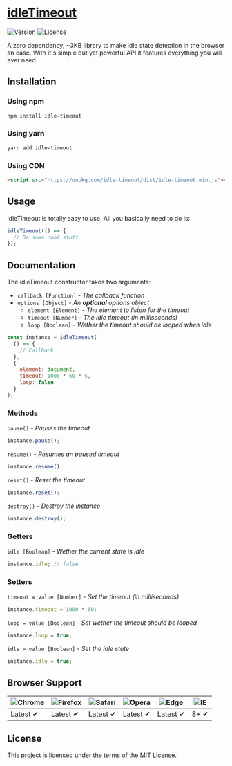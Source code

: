 # [idleTimeout](https://github.com/jackmu95/idle-timeout/)

[![Version](https://img.shields.io/npm/v/idle-timeout.svg)](https://www.npmjs.com/package/idle-timeout/)
[![License](https://img.shields.io/npm/l/idle-timeout.svg)](https://www.npmjs.com/package/idle-timeout/)

A zero dependency, ~3KB library to make idle state detection in the browser an ease. With it's simple but yet powerful API it features everything you will ever need.


## Installation

### Using npm
```bash
npm install idle-timeout
```

### Using yarn
```bash
yarn add idle-timeout
```

### Using CDN
```html
<script src="https://unpkg.com/idle-timeout/dist/idle-timeout.min.js"></script>
```


## Usage
idleTimeout is totally easy to use. All you basically need to do is:
```javascript
idleTimeout(() => {
  // Do some cool stuff
});
```


## Documentation
The idleTimeout constructor takes two arguments:
  * `callback [Function]` - _The callback function_
  * `options [Object]` - _An **optional** options object_
    * `element [Element]` - _The element to listen for the timeout_
    * `timeout [Number]` - _The idle timeout (in milliseconds)_
    * `loop [Boolean]` - _Wether the timeout should be looped when idle_

```javascript
const instance = idleTimeout(
  () => {
    // Callback
  },
  {
    element: document,
    timeout: 1000 * 60 * 5,
    loop: false
  }
);
```

### Methods
`pause()` - _Pauses the timeout_
```javascript
instance.pause();
```

`resume()` - _Resumes an paused timeout_
```javascript
instance.resume();
```

`reset()` - _Reset the timeout_
```javascript
instance.reset();
```

`destroy()` - _Destroy the instance_
```javascript
instance.destroy();
```

### Getters
`idle [Boolean]` - _Wether the current state is idle_
```javascript
instance.idle; // false
```

### Setters
`timeout = value [Number]` - _Set the timeout (in milliseconds)_
```javascript
instance.timeout = 1000 * 60;
```

`loop = value [Boolean]` - _Set wether the timeout should be looped_
```javascript
instance.loop = true;
```

`idle = value [Boolean]` - _Set the idle state_
```javascript
instance.idle = true;
```


## Browser Support

![Chrome](https://raw.github.com/alrra/browser-logos/master/src/chrome/chrome_48x48.png) | ![Firefox](https://raw.github.com/alrra/browser-logos/master/src/firefox/firefox_48x48.png) | ![Safari](https://raw.github.com/alrra/browser-logos/master/src/safari/safari_48x48.png) | ![Opera](https://raw.github.com/alrra/browser-logos/master/src/opera/opera_48x48.png) | ![Edge](https://raw.github.com/alrra/browser-logos/master/src/edge/edge_48x48.png) | ![IE](https://raw.github.com/alrra/browser-logos/master/src/archive/internet-explorer_9-11/internet-explorer_9-11_48x48.png) |
--- | --- | --- | --- | --- | --- |
Latest ✔ | Latest ✔ | Latest ✔ | Latest ✔ | Latest ✔ | 8+ ✔ |


## License
This project is licensed under the terms of the [MIT License](LICENSE).
